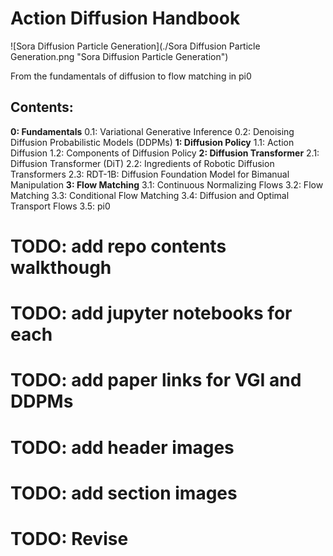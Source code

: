 # Action Diffusion Handbook

![Sora Diffusion Particle Generation](./Sora Diffusion Particle Generation.png "Sora Diffusion Particle Generation")

From the fundamentals of diffusion to flow matching in pi0

## Contents: 

**0: Fundamentals**
0.1: Variational Generative Inference
0.2: Denoising Diffusion Probabilistic Models (DDPMs)
**1: Diffusion Policy** 
1.1: Action Diffusion
1.2: Components of Diffusion Policy
**2: Diffusion Transformer**
2.1: Diffusion Transformer (DiT)
2.2: Ingredients of Robotic Diffusion Transformers
2.3: RDT-1B: Diffusion Foundation Model for Bimanual Manipulation
**3: Flow Matching**
3.1: Continuous Normalizing Flows
3.2: Flow Matching
3.3: Conditional Flow Matching
3.4: Diffusion and Optimal Transport Flows
3.5: pi0


# TODO: add repo contents walkthough
# TODO: add jupyter notebooks for each
# TODO: add paper links for VGI and DDPMs
# TODO: add header images 
# TODO: add section images
# TODO: Revise

